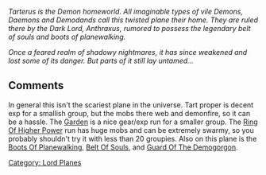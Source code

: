 *Tarterus is the Demon homeworld. All imaginable types of vile Demons,
Daemons and Demodands call this twisted plane their home. They are ruled
there by the Dark Lord, Anthraxus, rumored to possess the legendary belt
of souls and boots of planewalking.*

*Once a feared realm of shadowy nightmares, it has since weakened and
lost some of its danger. But parts of it still lay untamed...*

## Comments

In general this isn't the scariest plane in the universe. Tart proper is
decent exp for a smallish group, but the mobs there web and demonfire,
so it can be a hassle. The [Garden](:Category:Garden.md "wikilink") is a
nice gear/exp run for a smaller group. The [Ring Of Higher
Power](Ring_Of_Higher_Power "wikilink") run has huge mobs and can be
extremely swarmy, so you probably shouldn't try it with less than 20
groupies. Also on this plane is the [Boots Of
Planewalking](Boots_Of_Planewalking "wikilink"), [Belt Of
Souls](Belt_Of_Souls "wikilink"), and [Guard Of The
Demogorgon](Guard_Of_The_Demogorgon "wikilink").

[Category: Lord Planes](Category:_Lord_Planes "wikilink")
